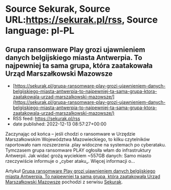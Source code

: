 # Source Sekurak, Source URL:https://sekurak.pl/rss, Source language: pl-PL

## Grupa ransomware Play grozi ujawnieniem danych belgijskiego miasta Antwerpia. To najpewniej ta sama grupa, która zaatakowała Urząd Marszałkowski Mazowsze
 - [https://sekurak.pl/grupa-ransomware-play-grozi-ujawnieniem-danych-belgijskiego-miasta-antwerpia-to-najpewniej-ta-sama-grupa-ktora-zaatakowala-urzad-marszalkowski-mazowsze/](https://sekurak.pl/grupa-ransomware-play-grozi-ujawnieniem-danych-belgijskiego-miasta-antwerpia-to-najpewniej-ta-sama-grupa-ktora-zaatakowala-urzad-marszalkowski-mazowsze/)
 - RSS feed: https://sekurak.pl/rss
 - date published: 2022-12-13 08:57:27+00:00

<p>Zaczynając od końca &#8211; jeśli chodzi o ransomware w Urzędzie Marszałkowskim Województwa Mazowieckiego, to kilku czytelników raportowało nam rozszerzenia .play widoczne na systemach po cyberataku. Tymczasem grupa ransomware PLAY ogłosiła włam do infrastruktury Antwerpii. Jak widać grożą wyciekiem ~557GB danych: Samo miasto rzeczywiście informuje o &#8222;cyber ataku&#8222;. Więcej informacji o...</p>
<p>Artykuł <a href="https://sekurak.pl/grupa-ransomware-play-grozi-ujawnieniem-danych-belgijskiego-miasta-antwerpia-to-najpewniej-ta-sama-grupa-ktora-zaatakowala-urzad-marszalkowski-mazowsze/" rel="nofollow">Grupa ransomware Play grozi ujawnieniem danych belgijskiego miasta Antwerpia. To najpewniej ta sama grupa, która zaatakowała Urząd Marszałkowski Mazowsze</a> pochodzi z serwisu <a href="https://sekurak.pl" rel="nofollow">Sekurak</a>.</p>
